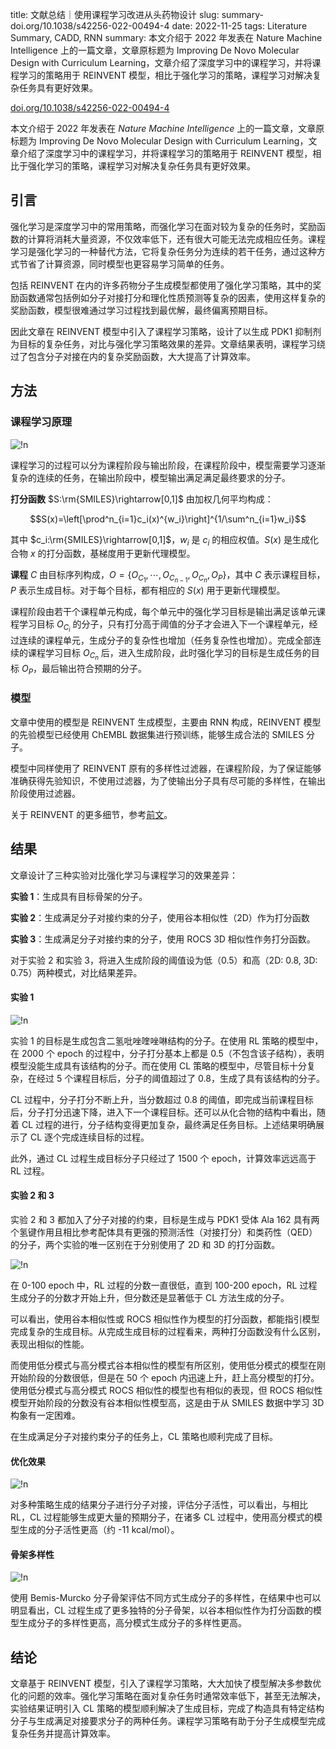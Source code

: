 title: 文献总结｜使用课程学习改进从头药物设计
slug:  summary-doi.org/10.1038/s42256-022-00494-4
date: 2022-11-25
tags: Literature Summary, CADD, RNN
summary: 本文介绍于 2022 年发表在 Nature Machine Intelligence 上的一篇文章，文章原标题为 Improving De Novo Molecular Design with Curriculum Learning，文章介绍了深度学习中的课程学习，并将课程学习的策略用于 REINVENT 模型，相比于强化学习的策略，课程学习对解决复杂任务具有更好效果。

<i class="fa-solid fa-arrow-up-right-from-square"></i> [doi.org/10.1038/s42256-022-00494-4](https://doi.org/10.1038/s42256-022-00494-4)

本文介绍于 2022 年发表在 *Nature Machine Intelligence* 上的一篇文章，文章原标题为 Improving De Novo Molecular Design with Curriculum Learning，文章介绍了深度学习中的课程学习，并将课程学习的策略用于 REINVENT 模型，相比于强化学习的策略，课程学习对解决复杂任务具有更好效果。

## 引言

强化学习是深度学习中的常用策略，而强化学习在面对较为复杂的任务时，奖励函数的计算将消耗大量资源，不仅效率低下，还有很大可能无法完成相应任务。课程学习是强化学习的一种替代方法，它将复杂任务分为连续的若干任务，通过这种方式节省了计算资源，同时模型也更容易学习简单的任务。

包括 REINVENT 在内的许多药物分子生成模型都使用了强化学习策略，其中的奖励函数通常包括例如分子对接打分和理化性质预测等复杂的因素，使用这样复杂的奖励函数，模型很难通过学习过程找到最优解，最终偏离预期目标。

因此文章在 REINVENT 模型中引入了课程学习策略，设计了以生成 PDK1 抑制剂为目标的复杂任务，对比与强化学习策略效果的差异。文章结果表明，课程学习绕过了包含分子对接在内的复杂奖励函数，大大提高了计算效率。

## 方法

### 课程学习原理

![!n](https://storage.live.com/items/4D18B16B8E0B1EDB!8089?authkey=ALYpzW-ZQ_VBXTU)

课程学习的过程可以分为课程阶段与输出阶段，在课程阶段中，模型需要学习逐渐复杂的连续的任务，在输出阶段中，模型输出满足满足最终要求的分子。

**打分函数** $S:\rm{SMILES}\rightarrow[0,1]$ 由加权几何平均构成：

$$S(x)=\left[\prod^n_{i=1}c_i(x)^{w_i}\right]^{1/\sum^n_{i=1}w_i}$$

其中 $c_i:\rm{SMILES}\rightarrow[0,1]$，$w_i$ 是 $c_i$ 的相应权值。$S(x)$ 是生成化合物 $x$ 的打分函数，基梯度用于更新代理模型。

**课程** $C$ 由目标序列构成，$O=\{O_{C_1},\cdots,O_{C_{n-1}},O_{C_n},O_P\}$，其中 $C$ 表示课程目标，$P$ 表示生成目标。对于每个目标，都有相应的 $S(x)$ 用于更新代理模型。

课程阶段由若干个课程单元构成，每个单元中的强化学习目标是输出满足该单元课程学习目标 $O_{C_i}$ 的分子，只有打分高于阈值的分子才会进入下一个课程单元，经过连续的课程单元，生成分子的复杂性也增加（任务复杂性也增加）。完成全部连续的课程学习目标 $O_{C_n}$ 后，进入生成阶段，此时强化学习的目标是生成任务的目标 $O_P$，最后输出符合预期的分子。

### 模型

文章中使用的模型是 REINVENT 生成模型，主要由 RNN 构成，REINVENT 模型的先验模型已经使用 ChEMBL 数据集进行预训练，能够生成合法的 SMILES 分子。

模型中同样使用了 REINVENT 原有的多样性过滤器，在课程阶段，为了保证能够准确获得先验知识，不使用过滤器，为了使输出分子具有尽可能的多样性，在输出阶段使用过滤器。

关于 REINVENT 的更多细节，参考[前文](https://tseing.github.io/sui-sui-nian/2022-10-15-summary-doi.org/10.1021/acs.jcim.0c00915.html)。

## 结果

文章设计了三种实验对比强化学习与课程学习的效果差异：

**实验 1**：生成具有目标骨架的分子。

**实验 2**：生成满足分子对接约束的分子，使用谷本相似性（2D）作为打分函数

**实验 3**：生成满足分子对接约束的分子，使用 ROCS 3D 相似性作务打分函数。

对于实验 2 和实验 3，将进入生成阶段的阈值设为低（0.5）和高（2D: 0.8, 3D: 0.75）两种模式，对比结果差异。

#### 实验 1

![!n](https://storage.live.com/items/4D18B16B8E0B1EDB!8090?authkey=ALYpzW-ZQ_VBXTU)

实验 1 的目标是生成包含二氢吡唑喹唑啉结构的分子。在使用 RL 策略的模型中，在 2000 个 epoch 的过程中，分子打分基本上都是 0.5（不包含该子结构），表明模型没能生成具有该结构的分子。而在使用 CL 策略的模型中，尽管目标十分复杂，在经过 5 个课程目标后，分子的阈值超过了 0.8，生成了具有该结构的分子。

CL 过程中，分子打分不断上升，当分数超过 0.8 的阈值，即完成当前课程目标后，分子打分迅速下降，进入下一个课程目标。还可以从化合物的结构中看出，随着 CL 过程的进行，分子结构变得更加复杂，最终满足任务目标。上述结果明确展示了 CL 逐个完成连续目标的过程。

此外，通过 CL 过程生成目标分子只经过了 1500 个 epoch，计算效率远远高于 RL 过程。

#### 实验 2 和 3

实验 2 和 3 都加入了分子对接的约束，目标是生成与 PDK1 受体 Ala 162 具有两个氢键作用且相比参考配体具有更强的预测活性（对接打分）和类药性（QED） 的分子，两个实验的唯一区别在于分别使用了 2D 和 3D 的打分函数。

![!n](https://storage.live.com/items/4D18B16B8E0B1EDB!8091?authkey=ALYpzW-ZQ_VBXTU)

在 0-100 epoch 中，RL 过程的分数一直很低，直到 100-200 epoch，RL 过程生成分子的分数才开始上升，但分数还是显著低于 CL 方法生成的分子。

可以看出，使用谷本相似性或 ROCS 相似性作为模型的打分函数，都能指引模型完成复杂的生成目标。从完成生成目标的过程看来，两种打分函数没有什么区别，表现出相似的性能。

而使用低分模式与高分模式谷本相似性的模型有所区别，使用低分模式的模型在刚开始阶段的分数很低，但是在 50 个 epoch 内迅速上升，赶上高分模型的打分。使用低分模式与高分模式 ROCS 相似性的模型也有相似的表现，但 ROCS 相似性模型开始阶段的分数没有谷本相似性模型高，这是由于从 SMILES 数据中学习 3D 构象有一定困难。

在生成满足分子对接约束分子的任务上，CL 策略也顺利完成了目标。

#### 优化效果

![!n](https://storage.live.com/items/4D18B16B8E0B1EDB!8092?authkey=ALYpzW-ZQ_VBXTU)

对多种策略生成的结果分子进行分子对接，评估分子活性，可以看出，与相比 RL，CL 过程能够生成更大量的预期分子，在诸多 CL 过程中，使用高分模式的模型生成的分子活性更高（约 -11 kcal/mol）。

#### 骨架多样性

![!n](https://storage.live.com/items/4D18B16B8E0B1EDB!8093?authkey=ALYpzW-ZQ_VBXTU)

使用 Bemis-Murcko 分子骨架评估不同方式生成分子的多样性，在结果中也可以明显看出，CL 过程生成了更多独特的分子骨架，以谷本相似性作为打分函数的模型生成分子的多样性更高，高分模式生成分子的多样性更高。

## 结论

文章基于 REINVENT 模型，引入了课程学习策略，大大加快了模型解决多参数优化的问题的效率。强化学习策略在面对复杂任务时通常效率低下，甚至无法解决，实验结果证明引入 CL 策略的模型顺利解决了生成目标，完成了构造具有特定结构分子与生成满足对接要求分子的两种任务。课程学习策略有助于分子生成模型完成复杂任务并提高计算效率。